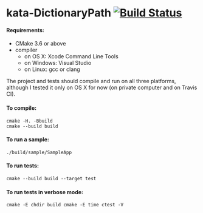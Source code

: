 kata-DictionaryPath [![Build Status](https://travis-ci.org/rynkowsg/kata-DictionaryPath.svg)](https://travis-ci.org/rynkowsg/kata-DictionaryPath)
===================


#### Requirements:

- CMake 3.6 or above
- compiler
  - on OS X: Xcode Command Line Tools
  - on Windows: Visual Studio
  - on Linux: gcc or clang

The project and tests should compile and run on all three platforms,
although I tested it only on OS X for now (on private computer and on Travis CI).

#### To compile:

    cmake -H. -Bbuild
    cmake --build build

#### To run a sample:

    ./build/sample/SampleApp

#### To run tests:

    cmake --build build --target test

#### To run tests in verbose mode:

    cmake -E chdir build cmake -E time ctest -V
